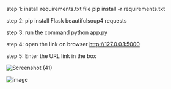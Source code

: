 step 1: install requirements.txt file
pip install -r requirements.txt

step 2: pip install Flask beautifulsoup4 requests

step 3: run the command python app.py

step 4: open the link on browser http://127.0.0.1:5000

step 5: Enter the URL link in the box

![Screenshot (41)](https://github.com/rohanpalkar2000/web_scrapper/assets/73885591/ea46428d-c999-43c9-95d5-59f56fbb30dd)

![image](https://github.com/rohanpalkar2000/web_scrapper/assets/73885591/96b2b5ad-0013-4d0a-9954-2928a7054695)
